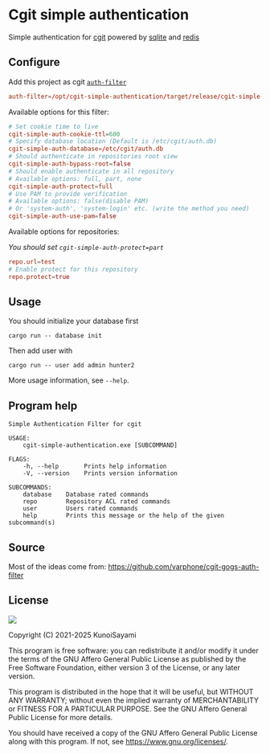 # Cgit simple authentication

Simple authentication for [cgit](https://wiki.archlinux.org/title/Cgit) powered by [sqlite](https://wiki.archlinux.org/title/SQLite) and [redis](https://wiki.archlinux.org/title/Redis)

## Configure

Add this project as cgit [`auth-filter`](https://man.archlinux.org/man/cgitrc.5#FILTER_API)

```conf
auth-filter=/opt/cgit-simple-authentication/target/release/cgit-simple-authentication
```

Available options for this filter:

```conf
# Set cookie time to live
cgit-simple-auth-cookie-ttl=600
# Specify database location (Default is /etc/cgit/auth.db) 
cgit-simple-auth-database=/etc/cgit/auth.db
# Should authenticate in repositories root view
cgit-simple-auth-bypass-root=false
# Should enable authenticate in all repository
# Available options: full, part, none
cgit-simple-auth-protect=full
# Use PAM to provide verification
# Available options: false(disable PAM)
# Or 'system-auth', 'system-login' etc. (write the method you need)
cgit-simple-auth-use-pam=false
```

Available options for repositories:

_You should set `cgit-simple-auth-protect=part`_

```conf
repo.url=test
# Enable protect for this repository
repo.protect=true
```

## Usage

You should initialize your database first

```shell
cargo run -- database init
```

Then add user with

```shell
cargo run -- user add admin hunter2
```

More usage information, see `--help`.

## Program help

```plain
Simple Authentication Filter for cgit

USAGE:
    cgit-simple-authentication.exe [SUBCOMMAND]

FLAGS:
    -h, --help       Prints help information
    -V, --version    Prints version information

SUBCOMMANDS:
    database    Database rated commands
    repo        Repository ACL rated commands
    user        Users rated commands
    help        Prints this message or the help of the given subcommand(s)
```

## Source

Most of the ideas come from: https://github.com/varphone/cgit-gogs-auth-filter

## License

[![](https://www.gnu.org/graphics/agplv3-155x51.png)](https://www.gnu.org/licenses/agpl-3.0.txt)

Copyright (C) 2021-2025 KunoiSayami

This program is free software: you can redistribute it and/or modify it under the terms of the GNU Affero General Public License as published by the Free Software Foundation, either version 3 of the License, or any later version.

This program is distributed in the hope that it will be useful, but WITHOUT ANY WARRANTY; without even the implied warranty of MERCHANTABILITY or FITNESS FOR A PARTICULAR PURPOSE. See the GNU Affero General Public License for more details.

You should have received a copy of the GNU Affero General Public License along with this program. If not, see <https://www.gnu.org/licenses/>.

